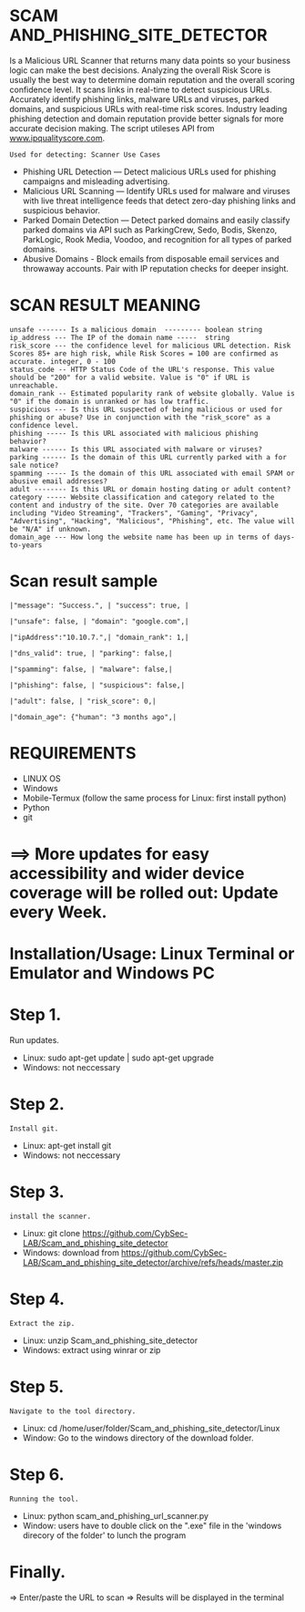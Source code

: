 # SCAM AND_PHISHING_SITE_DETECTOR
Is a Malicious URL Scanner that returns many data points 
so your business logic can make the best decisions. Analyzing the 
overall Risk Score is usually the best way to determine domain 
reputation and the overall scoring confidence level. It scans 
links in real-time to detect suspicious URLs. Accurately identify 
phishing links, malware URLs and viruses, parked domains, and suspicious URLs with real-time risk scores. Industry leading phishing detection and domain reputation provide better signals for more accurate decision making. 
The script utileses API from www.ipqualityscore.com.

    Used for detecting: Scanner Use Cases
* Phishing URL Detection — Detect malicious URLs used for phishing campaigns and misleading advertising.
* Malicious URL Scanning — Identify URLs used for malware and viruses with live threat intelligence feeds that detect zero-day phishing links and suspicious behavior.
* Parked Domain Detection — Detect parked domains and easily classify parked domains via API such as ParkingCrew, Sedo, Bodis, Skenzo, ParkLogic, Rook Media, Voodoo, and recognition for all types of parked domains.
* Abusive Domains - Block emails from disposable email services and throwaway accounts. Pair with IP reputation checks for deeper insight.


# SCAN RESULT MEANING
    unsafe ------- Is a malicious domain  --------- boolean string
    ip_address --- The IP of the domain name -----  string
    risk_score --- the confidence level for malicious URL detection. Risk Scores 85+ are high risk, while Risk Scores = 100 are confirmed as accurate. integer, 0 - 100
    status_code -- HTTP Status Code of the URL's response. This value should be "200" for a valid website. Value is "0" if URL is unreachable.
    domain_rank -- Estimated popularity rank of website globally. Value is "0" if the domain is unranked or has low traffic.
    suspicious --- Is this URL suspected of being malicious or used for phishing or abuse? Use in conjunction with the "risk_score" as a confidence level.
    phishing ----- Is this URL associated with malicious phishing behavior?
    malware ------ Is this URL associated with malware or viruses?
    parking ------ Is the domain of this URL currently parked with a for sale notice?
    spamming ----- Is the domain of this URL associated with email SPAM or abusive email addresses?
    adult -------- Is this URL or domain hosting dating or adult content?
    category ----- Website classification and category related to the content and industry of the site. Over 70 categories are available including "Video Streaming", "Trackers", "Gaming", "Privacy", "Advertising", "Hacking", "Malicious", "Phishing", etc. The value will be "N/A" if unknown.
    domain_age --- How long the website name has been up in terms of days-to-years

# Scan result sample

    |"message": "Success.", | "success": true, |

    |"unsafe": false, | "domain": "google.com",|	

    |"ipAddress":"10.10.7.",| "domain_rank": 1,|

	|"dns_valid": true, | "parking": false,|
    
    |"spamming": false, | "malware": false,|

	|"phishing": false, | "suspicious": false,|

	|"adult": false, | "risk_score": 0,|

	|"domain_age": {"human": "3 months ago",|


# REQUIREMENTS
* LINUX OS
* Windows
* Mobile-Termux (follow the same process for Linux: first install python)
* Python 
* git
# ==> More updates for easy accessibility and wider device coverage will be rolled out: Update every Week.
    

# Installation/Usage: Linux Terminal or Emulator and Windows PC

# Step 1.
Run updates.  
* Linux: sudo apt-get update | sudo apt-get upgrade
* Windows: not neccessary

# Step 2.
    Install git.
* Linux: apt-get install git 
* Windows: not neccessary

# Step 3.
    install the scanner.
* Linux: git clone https://github.com/CybSec-LAB/Scam_and_phishing_site_detector 
* Windows: download from  https://github.com/CybSec-LAB/Scam_and_phishing_site_detector/archive/refs/heads/master.zip

# Step 4.
    Extract the zip.
* Linux: unzip Scam_and_phishing_site_detector 
* Windows: extract using winrar or zip

# Step 5.
    Navigate to the tool directory.
* Linux: cd /home/user/folder/Scam_and_phishing_site_detector/Linux
* Window: Go to the windows directory of the download folder.

# Step 6.
    Running the tool. 
* Linux: python scam_and_phishing_url_scanner.py
* Window: users have to double click on the ".exe" file in the 'windows direcory of the folder' to lunch the program

# Finally.
=> Enter/paste the URL to scan
=> Results will be displayed in the terminal